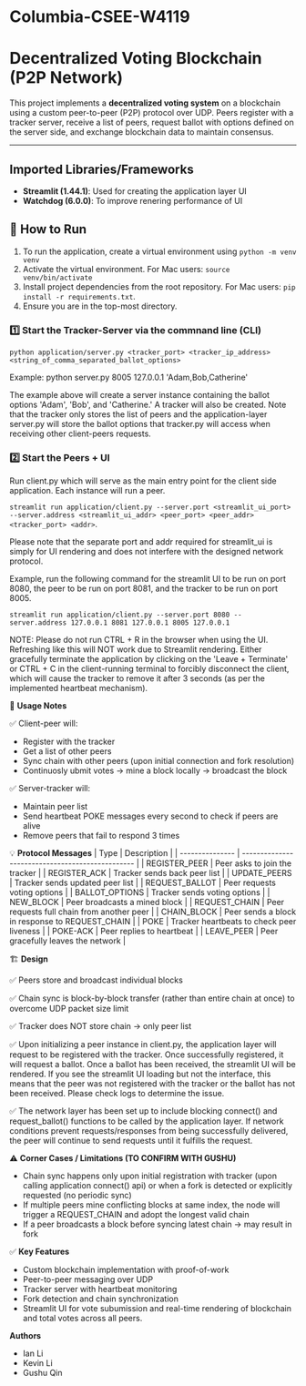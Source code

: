 # Columbia-CSEE-W4119

# Decentralized Voting Blockchain (P2P Network)

This project implements a **decentralized voting system** on a blockchain using a custom peer-to-peer (P2P) protocol over UDP. Peers register with a tracker server, receive a list of peers, request ballot with options defined on the server side, and exchange blockchain data to maintain consensus.

---

## Imported Libraries/Frameworks

- **Streamlit (1.44.1)**: Used for creating the application layer UI
- **Watchdog (6.0.0)**: To improve renering performance of UI

## 🚀 How to Run

1. To run the application, create a virtual environment using `python -m venv venv`
2. Activate the virtual environment. For Mac users: `source venv/bin/activate`
3. Install project dependencies from the root repository. For Mac users: `pip install -r requirements.txt`.
4. Ensure you are in the top-most directory.

### 1️⃣ Start the Tracker-Server via the commnand line (CLI)

`python application/server.py <tracker_port> <tracker_ip_address> <string_of_comma_separated_ballot_options>`

Example: python server.py 8005 127.0.0.1 'Adam,Bob,Catherine'

The example above will create a server instance containing the ballot options 'Adam', 'Bob', and 'Catherine.' A tracker will also be created. Note that the tracker only stores the list of peers and the application-layer server.py will store the ballot options that tracker.py will access when receiving other client-peers requests.

### 2️⃣ Start the Peers + UI

Run client.py which will serve as the main entry point for the client side application. Each instance will run a peer.

`streamlit run application/client.py --server.port <streamlit_ui_port> --server.address <streamlit_ui_addr> <peer_port> <peer_addr> <tracker_port> <addr>`.

Please note that the separate port and addr required for streamlit_ui is simply for UI rendering and does not interfere with the designed network protocol.

Example, run the following command for the streamlit UI to be run on port 8080, the peer to be run on port 8081, and the tracker to be run on port 8005.

`streamlit run application/client.py --server.port 8080 --server.address 127.0.0.1 8081 127.0.0.1 8005 127.0.0.1`

NOTE: Please do not run CTRL + R in the browser when using the UI. Refreshing like this will NOT work due to Streamlit rendering. Either gracefully terminate the application by clicking on the 'Leave + Terminate' or CTRL + C in the client-running terminal to forcibly disconnect the client, which will cause the tracker to remove it after 3 seconds (as per the implemented heartbeat mechanism).

📝 **Usage Notes**

✅ Client-peer will:

- Register with the tracker
- Get a list of other peers
- Sync chain with other peers (upon initial connection and fork resolution)
- Continuosly ubmit votes → mine a block locally → broadcast the block

✅ Server-tracker will:

- Maintain peer list
- Send heartbeat POKE messages every second to check if peers are alive
- Remove peers that fail to respond 3 times

💡 **Protocol Messages**
| Type | Description |
| --------------- | ------------------------------------------------ |
| REGISTER_PEER | Peer asks to join the tracker |
| REGISTER_ACK | Tracker sends back peer list |
| UPDATE_PEERS | Tracker sends updated peer list |
| REQUEST_BALLOT | Peer requests voting options |
| BALLOT_OPTIONS | Tracker sends voting options |
| NEW_BLOCK | Peer broadcasts a mined block |
| REQUEST_CHAIN | Peer requests full chain from another peer |
| CHAIN_BLOCK | Peer sends a block in response to REQUEST_CHAIN |
| POKE | Tracker heartbeats to check peer liveness |
| POKE-ACK | Peer replies to heartbeat |
| LEAVE_PEER | Peer gracefully leaves the network |

🏗️ **Design**

✅ Peers store and broadcast individual blocks

✅ Chain sync is block-by-block transfer (rather than entire chain at once) to overcome UDP packet size limit

✅ Tracker does NOT store chain → only peer list

✅ Upon initializing a peer instance in client.py, the application layer will request to be registered with the tracker. Once successfully registered, it will request a ballot. Once a ballot has been received, the streamlit UI will be rendered. If you see the streamlit UI loading but not the interface, this means that the peer was not registered with the tracker or the ballot has not been received. Please check logs to determine the issue.

✅ The network layer has been set up to include blocking connect() and request_ballot() functions to be called by the application layer. If network conditions prevent requests/responses from being successfully delivered, the peer will continue to send requests until it fulfills the request.

⚠️ **Corner Cases / Limitations (TO CONFIRM WITH GUSHU)**

- Chain sync happens only upon initial registration with tracker (upon calling application connect() api) or when a fork is detected or explicitly requested (no periodic sync)
- If multiple peers mine conflicting blocks at same index, the node will trigger a REQUEST_CHAIN and adopt the longest valid chain
- If a peer broadcasts a block before syncing latest chain → may result in fork

✅ **Key Features**

- Custom blockchain implementation with proof-of-work
- Peer-to-peer messaging over UDP
- Tracker server with heartbeat monitoring
- Fork detection and chain synchronization
- Streamlit UI for vote subumission and real-time rendering of blockchain and total votes across all peers.

**Authors**

- Ian Li
- Kevin Li
- Gushu Qin
